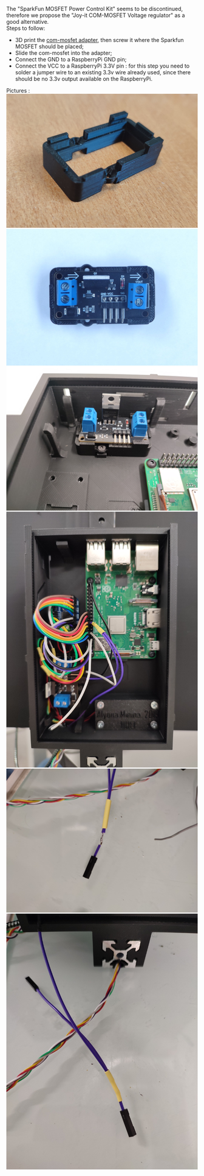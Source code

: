 The "SparkFun MOSFET Power Control Kit" seems to be discontinued, therefore we propose the "Joy-it COM-MOSFET Voltage regulator" as a good alternative.  
Steps to follow:
- 3D print the [com-mosfet adapter](stl/com-mosfet_adapter.stl), then screw it where the Sparkfun MOSFET should be placed;
- Slide the com-mosfet into the adapter;
- Connect the GND to a RaspberryPi GND pin;
- Connect the VCC to a RaspberryPi 3.3V pin : for this step you need to solder a jumper wire to an existing 3.3v wire already used, since there should be no 3.3v output available on the RaspberryPi.

Pictures :
![img1](img/img1.jpg)
![img2](img/img2.jpg)
![img3](img/img3.jpg)
![img4](img/img4.jpg)
![img5](img/img5.jpg)
![img6](img/img6.jpg)

